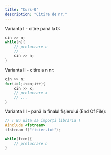 ```yaml
---
title: "Curs-0"
description: "Citire de nr."
---
```


Varianta I - citire pană la 0:
```cpp
cin >> n;
while(n){
    // prelucrare n
    // ...
    cin >> n;
}
```

Varianta II - citire a n nr:
```cpp
cin >> n;
for(i=1;i<=n;i++){
    cin >> x;
    // prelucrare x
    // ...
}
```

Varianta III - pană la finalul fișierului (End Of File):
```cpp
// ! Nu uita sa imporți librăria !
#include <fstream>
ifstream f("fisier.txt");
```
```cpp
while(f>>n){
    // prelucrare n
}
```